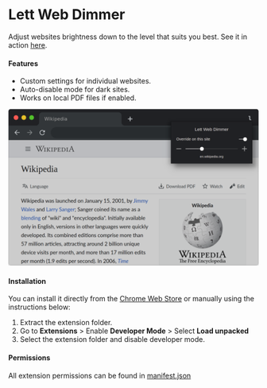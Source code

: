 # Lett Web Dimmer
Adjust websites brightness down to the level that suits you best. See it in action [here][demo].

#### Features
* Custom settings for individual websites.
* Auto-disable mode for dark sites.
* Works on local PDF files if enabled.

![Lett Web Dimmer Extension Screenshot][screenshot]

#### Installation
You can install it directly from the [Chrome Web Store][cws] or manually using the instructions below:
1. Extract the extension folder.
2. Go to **Extensions** > Enable **Developer Mode** > Select **Load unpacked**
3. Select the extension folder and disable developer mode.

#### Permissions
All extension permissions can be found in [manifest.json][manifest]

[demo]: https://lett.app/web-dimmer "Lett Web Dimmer"
[cws]: https://chromewebstore.google.com/detail/lett-web-dimmer/bccgllhmbjhkaapbjfgbmeggjcpdhnbp "Lett Web Dimmer on Chrome Web Store"
[screenshot]: /assets/screenshot.webp "Lett Web Dimmer Screenshot"
[manifest]: /manifest.json